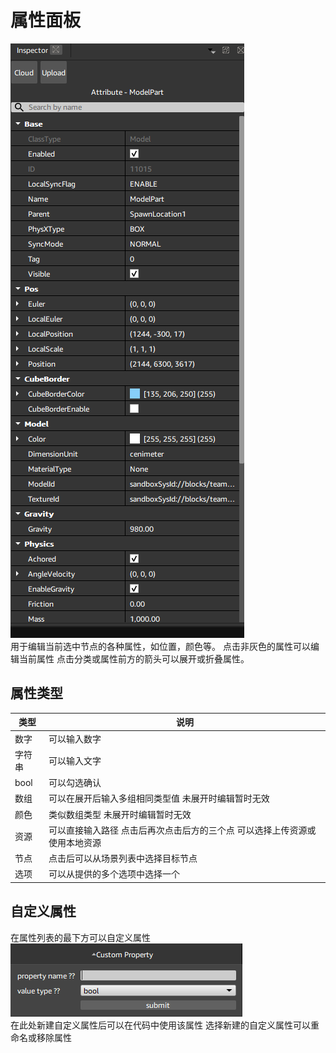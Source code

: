 # 属性面板
![面板截图](images/Inspector-1.png)  
用于编辑当前选中节点的各种属性，如位置，颜色等。
点击非灰色的属性可以编辑当前属性
点击分类或属性前方的箭头可以展开或折叠属性。

## 属性类型
**类型**|**说明**
---|---
数字|可以输入数字
字符串|可以输入文字
bool|可以勾选确认
数组|可以在展开后输入多组相同类型值 未展开时编辑暂时无效
颜色|类似数组类型 未展开时编辑暂时无效
资源|可以直接输入路径 点击后再次点击后方的三个点 可以选择上传资源或使用本地资源
节点|点击后可以从场景列表中选择目标节点
选项|可以从提供的多个选项中选择一个

## 自定义属性
在属性列表的最下方可以自定义属性
![自定义属性](images/Inspector-2.png)  
在此处新建自定义属性后可以在代码中使用该属性
选择新建的自定义属性可以重命名或移除属性